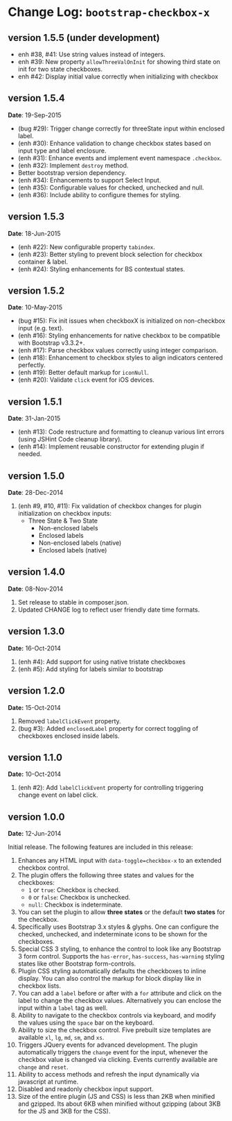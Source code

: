 Change Log: `bootstrap-checkbox-x`
==================================

## version 1.5.5 (under development)

- enh #38, #41: Use string values instead of integers.
- enh #39: New property `allowThreeValOnInit` for showing third state on init for two state checkboxes.
- enh #42: Display initial value correctly when initializing with checkbox

## version 1.5.4

**Date**: 19-Sep-2015

- (bug #29): Trigger change correctly for threeState input within enclosed label.
- (enh #30): Enhance validation to change checkbox states based on input type and label enclosure.
- (enh #31): Enhance events and implement event namespace `.checkbox`.
- (enh #32): Implement `destroy` method.
- Better bootstrap version dependency.
- (enh #34): Enhancements to support Select Input.
- (enh #35): Configurable values for checked, unchecked and null.
- (enh #36): Include ability to configure themes for styling.

## version 1.5.3

**Date**: 18-Jun-2015

- (enh #22): New configurable property `tabindex`.
- (enh #23): Better styling to prevent block selection for checkbox container & label.
- (enh #24): Styling enhancements for BS contextual states.

## version 1.5.2

**Date**: 10-May-2015

- (bug #15): Fix init issues when checkboxX is initialized on non-checkbox input (e.g. text).
- (enh #16): Styling enhancements for native checkbox to be compatible with Bootstrap v3.3.2+.
- (enh #17): Parse checkbox values correctly using integer comparison.
- (enh #18): Enhancement to checkbox styles to align indicators centered perfectly.
- (enh #19): Better default markup for `iconNull`.
- (enh #20): Validate `click` event for iOS devices.

## version 1.5.1

**Date**: 31-Jan-2015

- (enh #13): Code restructure and formatting to cleanup various lint errors (using JSHint Code cleanup library).
- (enh #14): Implement reusable constructor for extending plugin if needed.

## version 1.5.0

**Date**: 28-Dec-2014

1. (enh #9, #10, #11): Fix validation of checkbox changes for plugin initialization on checkbox inputs:
   - Three State & Two State
       - Non-enclosed labels 
       - Enclosed labels
       - Non-enclosed labels (native)
       - Enclosed labels (native)

## version 1.4.0

**Date**: 08-Nov-2014

1. Set release to stable in composer.json.
2. Updated CHANGE log to reflect user friendly date time formats.

## version 1.3.0

**Date:** 16-Oct-2014

1. (enh #4): Add support for using native tristate checkboxes
2. (enh #5): Add styling for labels similar to bootstrap

## version 1.2.0

**Date:** 15-Oct-2014

1. Removed `labelClickEvent` property.
2. (bug #3): Added `enclosedLabel` property for correct toggling of checkboxes enclosed inside labels.

## version 1.1.0

**Date:** 10-Oct-2014

1. (enh #2): Add `labelClickEvent` property for controlling triggering change event on label click.

## version 1.0.0

**Date:** 12-Jun-2014

Initial release. The following features are included in this release:

1. Enhances any HTML input with `data-toggle=checkbox-x` to an extended checkbox control. 
2. The plugin offers the following three states and values for the checkboxes:
   - `1` or `true`: Checkbox is checked.
   - `0` or `false`: Checkbox is unchecked.
   - `null`: Checkbox is indeterminate.
3. You can set the plugin to allow **three states** or the default **two states** for the checkbox.
4. Specifically uses Bootstrap 3.x styles & glyphs. One can configure the checked, unchecked, and indeterminate icons to be shown for the checkboxes.
5. Special CSS 3 styling, to enhance the control to look like any Bootstrap 3 form control. Supports the `has-error`, `has-success`, `has-warning`
   styling states like other Bootstrap form-controls.
6. Plugin CSS styling automatically defaults the checkboxes to inline display. You can also control the markup for block display like in checkbox lists.
7. You can add a `label` before or after with a `for` attribute and click on the label to change the checkbox values. Alternatively you can enclose the 
   input within a `label` tag as well.
8. Ability to navigate to the checkbox controls via keyboard, and modify the values using the `space` bar on the keyboard.
9. Ability to size the checkbox control. Five prebuilt size templates are available `xl`, `lg`, `md`, `sm`, and `xs`.
10. Triggers JQuery events for advanced development. The plugin automatically triggers the `change` event for the input, whenever the checkbox value is changed via clicking. Events currently available are `change` and  `reset`.
11. Ability to access methods and refresh the input dynamically via javascript at runtime.
12. Disabled and readonly checkbox input support.
13. Size of the entire plugin (JS and CSS) is less than 2KB when minified and gzipped. Its about 6KB when minified without gzipping (about 3KB for the JS and 3KB for the CSS).
